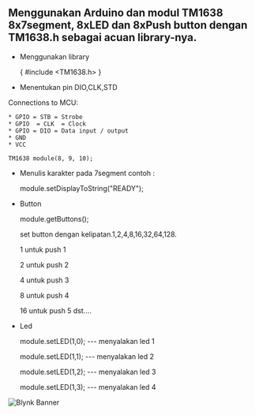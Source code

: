 ## Menggunakan Arduino dan modul TM1638 8x7segment, 8xLED dan 8xPush button dengan TM1638.h sebagai acuan library-nya. 

- Menggunakan library

  {
  #include <TM1638.h>
   }
   
- Menentukan pin DIO,CLK,STD
 

Connections to MCU: 

	* GPIO = STB = Strobe
	* GPIO  = CLK  = Clock
	* GPIO = DIO = Data input / output
	* GND
	* VCC 

    TM1638 module(8, 9, 10);

- Menulis karakter pada 7segment contoh :
  
  module.setDisplayToString("READY");
  
- Button  
  
  module.getButtons();
  
  set button dengan kelipatan.1,2,4,8,16,32,64,128. 
  
  1 untuk push 1
  
  2 untuk push 2
  
  4 untuk push 3
  
  8 untuk push 4
  
  16 untuk push 5 dst.... 
  
- Led  
  
  module.setLED(1,0); --- menyalakan led 1
  
  module.setLED(1,1); --- menyalakan led 2
  
  module.setLED(1,2); --- menyalakan led 3
  
  module.setLED(1,3); --- menyalakan led 4
  

![Blynk Banner](https://github.com/shamy-kurniawan/arduino_esp8266/arduino_TM1638/blob/main/TM1638.jpg)


